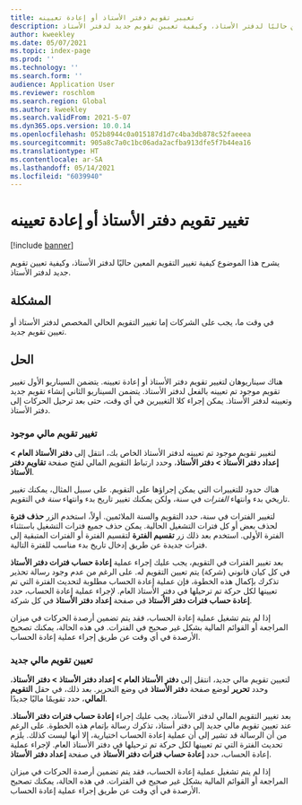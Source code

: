 ```yaml
---
title: تغيير تقويم دفتر الأستاذ أو إعادة تعيينه
description: يشرح هذا الموضوع كيفية تغيير التقويم المعين حاليًا لدفتر الأستاذ، وكيفية تعيين تقويم جديد لدفتر الأستاذ.
author: kweekley
ms.date: 05/07/2021
ms.topic: index-page
ms.prod: ''
ms.technology: ''
ms.search.form: ''
audience: Application User
ms.reviewer: roschlom
ms.search.region: Global
ms.author: kweekley
ms.search.validFrom: 2021-5-07
ms.dyn365.ops.version: 10.0.14
ms.openlocfilehash: 052b8944c0a015187d1d7c4ba3db878c52faeeea
ms.sourcegitcommit: 905a8c7a0c1bc06ada2acfba913dfe5f7b44ea16
ms.translationtype: HT
ms.contentlocale: ar-SA
ms.lasthandoff: 05/14/2021
ms.locfileid: "6039940"
---
```

# <a name="change-or-reassign-a-ledger-calendar"></a>تغيير تقويم دفتر الأستاذ أو إعادة تعيينه

[!include [banner](../includes/banner.md)]

يشرح هذا الموضوع كيفية تغيير التقويم المعين حاليًا لدفتر الأستاذ، وكيفية تعيين تقويم جديد لدفتر الأستاذ.

## <a name="issue"></a>المشكلة

في وقت ما، يجب على الشركات إما تغيير التقويم الحالي المخصص لدفتر الأستاذ أو تعيين تقويم جديد.

## <a name="resolution"></a>الحل

هناك سيناريوهان لتغيير تقويم دفتر الأستاذ أو إعادة تعيينه. يتضمن السيناريو الأول تغيير تقويم موجود تم تعيينه بالفعل لدفتر الأستاذ. يتضمن السيناريو الثاني إنشاء تقويم جديد وتعيينه لدفتر الأستاذ. يمكن إجراء كلا التغييرين في أي وقت، حتى بعد ترحيل الحركات إلى دفتر الأستاذ.

### <a name="change-an-existing-fiscal-calendar"></a>تغيير تقويم مالي موجود

لتغيير تقويم موجود تم تعيينه لدفتر الأستاذ الخاص بك، انتقل إلى **دفتر الأستاذ العام \> إعداد دفتر الأستاذ \> دفتر الأستاذ**، وحدد ارتباط التقويم المالي لفتح صفحة **تقاويم دفتر الأستاذ**.

هناك حدود للتغييرات التي يمكن إجراؤها على التقويم. على سبيل المثال، يمكنك تغيير تاريخي بدء وانتهاء *الفترات* في سنة، ولكن يمكنك تغيير تاريخ بدء وانتهاء *سنة* في التقويم.

لتغيير الفترات في سنة، حدد التقويم والسنة الملائمين. أولاً، استخدم الزر **حذف فترة** لحذف بعض أو كل فترات التشغيل الحالية. يمكن حذف جميع فترات التشغيل باستثناء الفترة الأولى. استخدم بعد ذلك زر **تقسيم الفترة** لتقسيم الفترة أو الفترات المتبقية إلى فترات جديدة عن طريق إدخال تاريخ بدء مناسب للفترة التالية.

بعد تغيير الفترات في التقويم، يجب عليك إجراء عملية **إعادة حساب فترات دفتر الأستاذ** في كل كيان قانوني (شركة) يتم تعيين التقويم له. على الرغم من عدم وجود رسالة تحذير تذكرك بإكمال هذه الخطوة، فإن عملية إعادة الحساب مطلوبة لتحديث الفترة التي تم تعيينها لكل حركة تم ترحيلها في دفتر الأستاذ العام. لإجراء عملية إعادة الحساب، حدد **إعادة حساب فترات دفتر الأستاذ** في صفحة **إعداد دفتر الأستاذ** في كل شركة.

إذا لم يتم تشغيل عملية إعادة الحساب، فقد يتم تضمين أرصدة الحركات في ميزان المراجعة أو القوائم المالية بشكل غير صحيح في الفترات. في هذه الحالة، يمكنك تصحيح الأرصدة في أي وقت عن طريق إجراء عملية إعادة الحساب.

### <a name="assign-a-new-fiscal-calendar"></a>تعيين تقويم مالي جديد

لتعيين تقويم مالي جديد، انتقل إلى **دفتر الأستاذ العام \> إعداد دفتر الأستاذ \> دفتر الأستاذ**، وحدد **تحرير** لوضع صفحة **دفتر الأستاذ** في وضع التحرير. بعد ذلك، في حقل **التقويم المالي**، حدد تقويمًا ماليًا جديدًا.

بعد تغيير التقويم المالي لدفتر الأستاذ، يجب عليك إجراء **إعادة حساب فترات دفتر الأستاذ**. عند تعيين تقويم مالي جديد إلى دفتر أستاذ، تذكرك رسالة بإتمام هذه الخطوة. على الرغم من أن الرسالة قد تشير إلى أن عملية إعادة الحساب اختيارية، إلا أنها ليست كذلك. يلزم تحديث الفترة التي تم تعيينها لكل حركة تم ترحيلها في دفتر الأستاذ العام. لإجراء عملية إعادة الحساب، حدد **إعادة حساب فترات دفتر الأستاذ** في صفحة **إعداد دفتر الأستاذ**.

إذا لم يتم تشغيل عملية إعادة الحساب، فقد يتم تضمين أرصدة الحركات في ميزان المراجعة أو القوائم المالية بشكل غير صحيح في الفترات. في هذه الحالة، يمكنك تصحيح الأرصدة في أي وقت عن طريق إجراء عملية إعادة الحساب.
